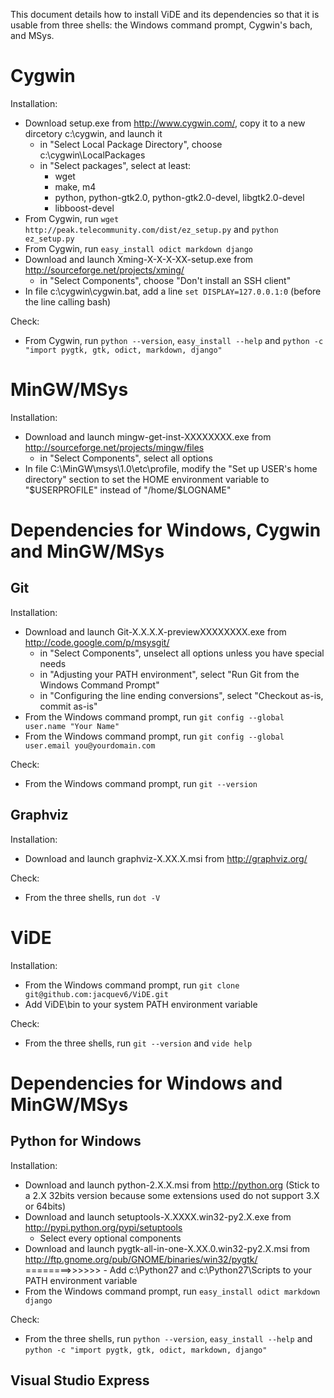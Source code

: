 This document details how to install ViDE and its dependencies so that it is usable from three shells: the Windows command prompt, Cygwin's bach, and MSys.

Cygwin
======

Installation:
- Download setup.exe from http://www.cygwin.com/, copy it to a new dircetory c:\cygwin, and launch it
    - in "Select Local Package Directory", choose c:\cygwin\LocalPackages
    - in "Select packages", select at least:
        - wget
        - make, m4
        - python, python-gtk2.0, python-gtk2.0-devel, libgtk2.0-devel
        - libboost-devel
- From Cygwin, run `wget http://peak.telecommunity.com/dist/ez_setup.py` and `python ez_setup.py`
- From Cygwin, run `easy_install odict markdown django`
- Download and launch Xming-X-X-X-XX-setup.exe from http://sourceforge.net/projects/xming/
    - in "Select Components", choose "Don't install an SSH client"
- In file c:\cygwin\cygwin.bat, add a line `set DISPLAY=127.0.0.1:0` (before the line calling bash)

Check:
- From Cygwin, run `python --version`, `easy_install --help` and `python -c "import pygtk, gtk, odict, markdown, django"`

MinGW/MSys
==========

Installation:
- Download and launch mingw-get-inst-XXXXXXXX.exe from http://sourceforge.net/projects/mingw/files
	- in "Select Components", select all options
- In file C:\MinGW\msys\1.0\etc\profile, modify the "Set up USER's home directory" section to set the HOME environment variable to "$USERPROFILE" instead of "/home/$LOGNAME"

Dependencies for Windows, Cygwin and MinGW/MSys
===============================================

Git
---

Installation:
- Download and launch Git-X.X.X.X-previewXXXXXXXX.exe from http://code.google.com/p/msysgit/
    - in "Select Components", unselect all options unless you have special needs
    - in "Adjusting your PATH environment", select "Run Git from the Windows Command Prompt"
    - in "Configuring the line ending conversions", select "Checkout as-is, commit as-is"
- From the Windows command prompt, run `git config --global user.name "Your Name"`
- From the Windows command prompt, run `git config --global user.email you@yourdomain.com`

Check:
- From the Windows command prompt, run `git --version`

Graphviz
--------

Installation:
- Download and launch graphviz-X.XX.X.msi from http://graphviz.org/

Check:
- From the three shells, run `dot -V`

ViDE
====

Installation:
- From the Windows command prompt, run `git clone git@github.com:jacquev6/ViDE.git`
- Add ViDE\bin to your system PATH environment variable

Check:
- From the three shells, run `git --version` and `vide help`

Dependencies for Windows and MinGW/MSys
=======================================

Python for Windows
------------------

Installation:
- Download and launch python-2.X.X.msi from http://python.org (Stick to a 2.X 32bits version because some extensions used do not support 3.X or 64bits)
- Download and launch setuptools-X.XXXX.win32-py2.X.exe from http://pypi.python.org/pypi/setuptools
    - Select every optional components
- Download and launch pygtk-all-in-one-X.XX.0.win32-py2.X.msi from http://ftp.gnome.org/pub/GNOME/binaries/win32/pygtk/
========>>>>>> - Add c:\Python27 and c:\Python27\Scripts to your PATH environment variable
- From the Windows command prompt, run `easy_install odict markdown django`

Check:
- From the three shells, run `python --version`, `easy_install --help` and `python -c "import pygtk, gtk, odict, markdown, django"`

Visual Studio Express
---------------------
